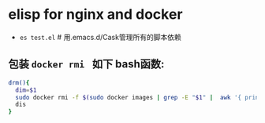 # elisp for nginx and docker
* ` es test.el ` # 用.emacs.d/Cask管理所有的脚本依赖 
## 包装 `docker rmi ` 如下 bash函数: 
```bash
drm(){
  dim=$1
  sudo docker rmi -f $(sudo docker images | grep -E "$1" |  awk '{ print $3}' )
  dis
}
```

